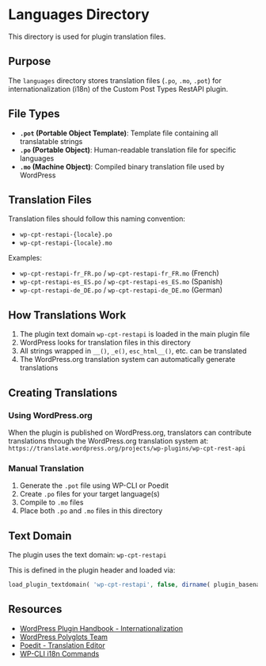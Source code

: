 # Languages Directory

This directory is used for plugin translation files.

## Purpose

The `languages` directory stores translation files (`.po`, `.mo`, `.pot`) for internationalization (i18n) of the Custom Post Types RestAPI plugin.

## File Types

- **`.pot` (Portable Object Template)**: Template file containing all translatable strings
- **`.po` (Portable Object)**: Human-readable translation file for specific languages
- **`.mo` (Machine Object)**: Compiled binary translation file used by WordPress

## Translation Files

Translation files should follow this naming convention:
- `wp-cpt-restapi-{locale}.po`
- `wp-cpt-restapi-{locale}.mo`

Examples:
- `wp-cpt-restapi-fr_FR.po` / `wp-cpt-restapi-fr_FR.mo` (French)
- `wp-cpt-restapi-es_ES.po` / `wp-cpt-restapi-es_ES.mo` (Spanish)
- `wp-cpt-restapi-de_DE.po` / `wp-cpt-restapi-de_DE.mo` (German)

## How Translations Work

1. The plugin text domain `wp-cpt-restapi` is loaded in the main plugin file
2. WordPress looks for translation files in this directory
3. All strings wrapped in `__()`, `_e()`, `esc_html__()`, etc. can be translated
4. The WordPress.org translation system can automatically generate translations

## Creating Translations

### Using WordPress.org
When the plugin is published on WordPress.org, translators can contribute translations through the WordPress.org translation system at:
`https://translate.wordpress.org/projects/wp-plugins/wp-cpt-rest-api`

### Manual Translation
1. Generate the `.pot` file using WP-CLI or Poedit
2. Create `.po` files for your target language(s)
3. Compile to `.mo` files
4. Place both `.po` and `.mo` files in this directory

## Text Domain

The plugin uses the text domain: `wp-cpt-restapi`

This is defined in the plugin header and loaded via:
```php
load_plugin_textdomain( 'wp-cpt-restapi', false, dirname( plugin_basename( __FILE__ ) ) . '/languages' );
```

## Resources

- [WordPress Plugin Handbook - Internationalization](https://developer.wordpress.org/plugins/internationalization/)
- [WordPress Polyglots Team](https://make.wordpress.org/polyglots/)
- [Poedit - Translation Editor](https://poedit.net/)
- [WP-CLI i18n Commands](https://developer.wordpress.org/cli/commands/i18n/)
